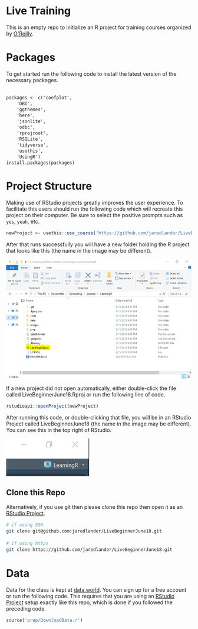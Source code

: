 
<!-- README.md is generated from README.Rmd. Please edit that file -->
Live Training
=============

This is an empty repo to initialize an R project for training courses organized by [O'Reilly](https://www.safaribooksonline.com/live-training/courses/beginning-r-programming/0636920169079/).

Packages
========

To get started run the following code to install the latest version of the necessary packages.

<pre class='sourceCode r'><code class='sourceCode r'>
packages <- c('coefplot', 
    'DBI', 
    'ggthemes', 
    'here', 
    'jsonlite', 
    'odbc', 
    'rprojroot', 
    'RSQLite', 
    'tidyverse', 
    'usethis', 
    'UsingR')
install.packages(packages)
</code></pre>

Project Structure
=================

Making use of RStudio projects greatly improves the user experience. To facilitate this users should run the following code which will recreate this project on their computer. Be sure to select the positive prompts such as `yes`, `yeah`, etc.

``` r
newProject <- usethis::use_course('https://github.com/jaredlander/LiveBeginnerJune18/archive/master.zip')
```

After that runs successfully you will have a new folder holding the R project that looks like this (the name in the image may be different).

![](images/ProjectFolder.png)

If a new project did not open automatically, either double-click the file called LiveBeginnerJune18.Rproj or run the following line of code.

``` r
rstudioapi::openProject(newProject)
```

After running this code, or double-clicking that file, you will be in an RStudio Project called LiveBeginnerJune18 (the name in the image may be different). You can see this in the top right of RStudio.

![](images/ProjectCorner.png)

Clone this Repo
---------------

Alternatively, if you use git then please clone this repo then open it as an [RStudio Project](https://support.rstudio.com/hc/en-us/articles/200526207-Using-Projects).

``` sh
# if using SSH
git clone git@github.com:jaredlander/LiveBeginnerJune18.git

# if using https
git clone https://github.com/jaredlander/LiveBeginnerJune18.git
```

Data
====

Data for the class is kept at [data.world](https://data.world/landeranalytics/training). You can sign up for a free account or run the following code. This requires that you are using an [RStudio Project](https://support.rstudio.com/hc/en-us/articles/200526207-Using-Projects) setup exactly like this repo, which is done if you followed the preceding code.

``` r
source('prep/DownloadData.r')
```
